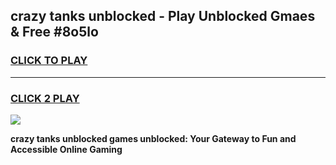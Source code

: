 
## crazy tanks unblocked - Play Unblocked Gmaes & Free #8o5lo
<h3>
<a href="https://news.freeplayer.one?title=crazy_tanks_unblocked&ref=27F">CLICK TO PLAY</a></h3>
<hr>

<h3>
<a href="https://news.freeplayer.one?title=crazy_tanks_unblocked&ref=27F">CLICK 2 PLAY</a>
  
</h3>

<a href="https://news.freeplayer.one?title=crazy_tanks_unblocked&ref=27F/"><img src="https://clearcache.store/games.png"></a>


**crazy tanks unblocked games unblocked: Your Gateway to Fun and Accessible Online Gaming**
